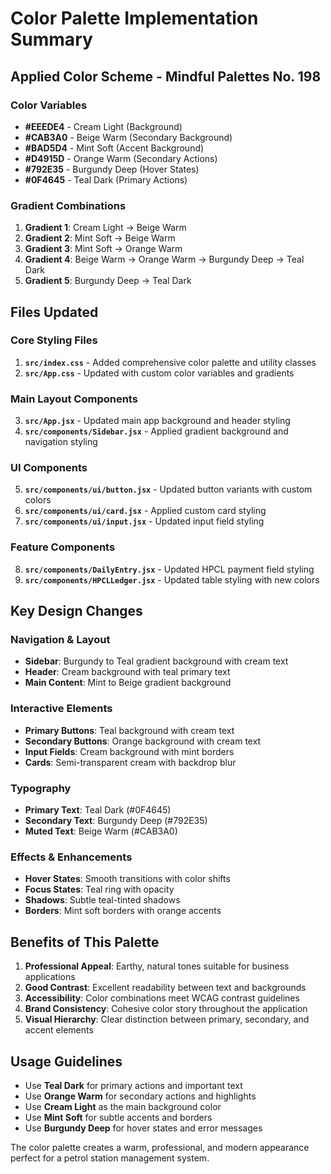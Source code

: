 # Color Palette Implementation Summary

## Applied Color Scheme - Mindful Palettes No. 198

### Color Variables
- **#EEEDE4** - Cream Light (Background)
- **#CAB3A0** - Beige Warm (Secondary Background)
- **#BAD5D4** - Mint Soft (Accent Background)
- **#D4915D** - Orange Warm (Secondary Actions)
- **#792E35** - Burgundy Deep (Hover States)
- **#0F4645** - Teal Dark (Primary Actions)

### Gradient Combinations
1. **Gradient 1**: Cream Light → Beige Warm
2. **Gradient 2**: Mint Soft → Beige Warm
3. **Gradient 3**: Mint Soft → Orange Warm
4. **Gradient 4**: Beige Warm → Orange Warm → Burgundy Deep → Teal Dark
5. **Gradient 5**: Burgundy Deep → Teal Dark

## Files Updated

### Core Styling Files
1. **`src/index.css`** - Added comprehensive color palette and utility classes
2. **`src/App.css`** - Updated with custom color variables and gradients

### Main Layout Components
3. **`src/App.jsx`** - Updated main app background and header styling
4. **`src/components/Sidebar.jsx`** - Applied gradient background and navigation styling

### UI Components
5. **`src/components/ui/button.jsx`** - Updated button variants with custom colors
6. **`src/components/ui/card.jsx`** - Applied custom card styling
7. **`src/components/ui/input.jsx`** - Updated input field styling

### Feature Components
8. **`src/components/DailyEntry.jsx`** - Updated HPCL payment field styling
9. **`src/components/HPCLLedger.jsx`** - Updated table styling with new colors

## Key Design Changes

### Navigation & Layout
- **Sidebar**: Burgundy to Teal gradient background with cream text
- **Header**: Cream background with teal primary text
- **Main Content**: Mint to Beige gradient background

### Interactive Elements
- **Primary Buttons**: Teal background with cream text
- **Secondary Buttons**: Orange background with cream text
- **Input Fields**: Cream background with mint borders
- **Cards**: Semi-transparent cream with backdrop blur

### Typography
- **Primary Text**: Teal Dark (#0F4645)
- **Secondary Text**: Burgundy Deep (#792E35)
- **Muted Text**: Beige Warm (#CAB3A0)

### Effects & Enhancements
- **Hover States**: Smooth transitions with color shifts
- **Focus States**: Teal ring with opacity
- **Shadows**: Subtle teal-tinted shadows
- **Borders**: Mint soft borders with orange accents

## Benefits of This Palette
1. **Professional Appeal**: Earthy, natural tones suitable for business applications
2. **Good Contrast**: Excellent readability between text and backgrounds
3. **Accessibility**: Color combinations meet WCAG contrast guidelines
4. **Brand Consistency**: Cohesive color story throughout the application
5. **Visual Hierarchy**: Clear distinction between primary, secondary, and accent elements

## Usage Guidelines
- Use **Teal Dark** for primary actions and important text
- Use **Orange Warm** for secondary actions and highlights
- Use **Cream Light** as the main background color
- Use **Mint Soft** for subtle accents and borders
- Use **Burgundy Deep** for hover states and error messages

The color palette creates a warm, professional, and modern appearance perfect for a petrol station management system.

